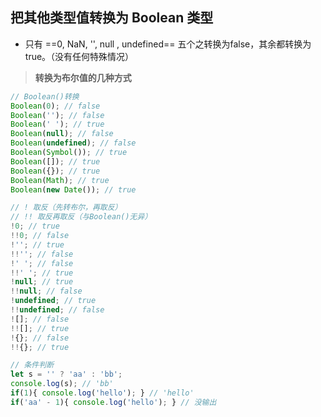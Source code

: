 ## 把其他类型值转换为 Boolean 类型
+ 只有 ==0, NaN, '', null , undefined== 五个之转换为false，其余都转换为true。（没有任何特殊情况）

>**转换为布尔值的几种方式**
```javascript
// Boolean()转换
Boolean(0); // false
Boolean(''); // false
Boolean(' '); // true
Boolean(null); // false
Boolean(undefined); // false
Boolean(Symbol()); // true
Boolean([]); // true
Boolean({}); // true
Boolean(Math); // true
Boolean(new Date()); // true

// ! 取反（先转布尔，再取反）
// !! 取反再取反（与Boolean()无异）
!0; // true
!!0; // false
!''; // true
!!''; // false
!' '; // false
!!' '; // true
!null; // true
!!null; // false
!undefined; // true
!!undefined; // false
![]; // false
!![]; // true
!{}; // false
!!{}; // true

// 条件判断
let s = '' ? 'aa' : 'bb';
console.log(s); // 'bb'
if(1){ console.log('hello'); } // 'hello'
if('aa' - 1){ console.log('hello'); } // 没输出
```